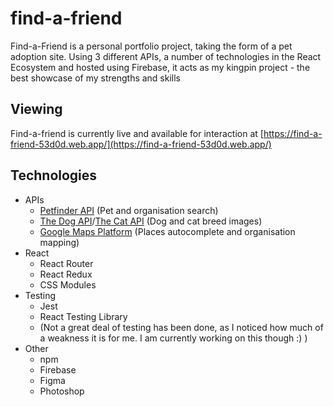 # find-a-friend

Find-a-Friend is a personal portfolio project, taking the form of a pet adoption site. Using 3 different APIs, a number of technologies in the React Ecosystem and hosted using Firebase, it acts as my kingpin project - the best showcase of my strengths and skills

## Viewing
Find-a-friend is currently live and available for interaction at [https://find-a-friend-53d0d.web.app/](https://find-a-friend-53d0d.web.app/)

## Technologies
- APIs
  - [Petfinder API](https://www.petfinder.com/developers/) (Pet and organisation search)
  - [The Dog API](https://thedogapi.com/)/[The Cat API](https://thecatapi.com/) (Dog and cat breed images)
  - [Google Maps Platform](https://developers.google.com/maps) (Places autocomplete and organisation mapping)
- React
  - React Router
  - React Redux
  - CSS Modules
- Testing
  - Jest
  - React Testing Library
  - (Not a great deal of testing has been done, as I noticed how much of a weakness it is for me. I am currently working on this though :) )
- Other
  - npm
  - Firebase
  - Figma
  - Photoshop
